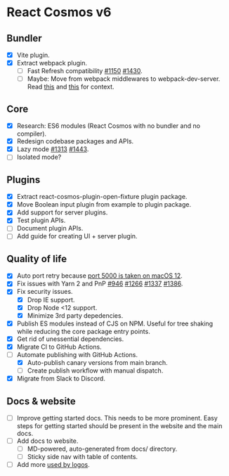 # React Cosmos v6

## Bundler

- [x] Vite plugin.
- [x] Extract webpack plugin.
  - [ ] Fast Refresh compatibility [#1150](https://github.com/react-cosmos/react-cosmos/issues/1150) [#1430](https://github.com/react-cosmos/react-cosmos/pull/1430).
  - [ ] Maybe: Move from webpack middlewares to webpack-dev-server. Read [this](https://github.com/react-cosmos/react-cosmos/issues/1272#issuecomment-733091647) and [this](https://github.com/react-cosmos/react-cosmos/issues/1272#issuecomment-733250093) for context.

## Core

- [x] Research: ES6 modules (React Cosmos with no bundler and no compiler).
- [x] Redesign codebase packages and APIs.
- [x] Lazy mode [#1313](https://github.com/react-cosmos/react-cosmos/pull/1313) [#1443](https://github.com/react-cosmos/react-cosmos/pull/1443).
- [ ] Isolated mode?

## Plugins

- [x] Extract react-cosmos-plugin-open-fixture plugin package.
- [x] Move Boolean input plugin from example to plugin package.
- [x] Add support for server plugins.
- [x] Test plugin APIs.
- [ ] Document plugin APIs.
- [ ] Add guide for creating UI + server plugin.

## Quality of life

- [x] Auto port retry because [port 5000 is taken on macOS 12](https://github.com/react-cosmos/react-cosmos/issues/1355).
- [x] Fix issues with Yarn 2 and PnP [#946](https://github.com/react-cosmos/react-cosmos/issues/946) [#1266](https://github.com/react-cosmos/react-cosmos/issues/1266) [#1337](https://github.com/react-cosmos/react-cosmos/pull/1337) [#1386](https://github.com/react-cosmos/react-cosmos/issues/1386).
- [x] Fix security issues.
  - [x] Drop IE support.
  - [x] Drop Node <12 support.
  - [x] Minimize 3rd party depedencies.
- [x] Publish ES modules instead of CJS on NPM. Useful for tree shaking while reducing the core package entry points.
- [x] Get rid of unessential dependencies.
- [x] Migrate CI to GitHub Actions.
- [ ] Automate publishing with GitHub Actions.
  - [x] Auto-publish canary versions from main branch.
  - [ ] Create publish workflow with manual dispatch.
- [x] Migrate from Slack to Discord.

## Docs & website

- [ ] Improve getting started docs. This needs to be more prominent. Easy steps for getting started should be present in the website and the main docs.
- [ ] Add docs to website.
  - [ ] MD-powered, auto-generated from docs/ directory.
  - [ ] Sticky side nav with table of contents.
- [ ] Add more [used by logos](https://github.com/react-cosmos/react-cosmos/issues/1207).
